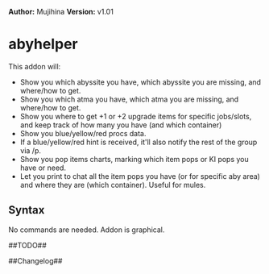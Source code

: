 **Author:** Mujihina
**Version:** v1.01

# abyhelper #

This addon will:
- Show you which abyssite you have, which abyssite you are missing, and where/how to get.
- Show you which atma you have, which atma you are missing, and where/how to get.
- Show you where to get +1 or +2 upgrade items for specific jobs/slots, and keep track of how many you have (and which container)
- Show you blue/yellow/red procs data.
- If a blue/yellow/red hint is received, it'll also notify the rest of the group via /p.
- Show you pop items charts, marking which item pops or KI pops you have or need.
- Let you print to chat all the item pops you have (or for specific aby area) and where they are (which container). Useful for mules.

## Syntax ##

No commands are needed. Addon is graphical.

##TODO##


##Changelog##
